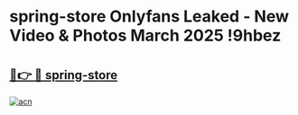 # spring-store Onlyfans Leaked - New Video & Photos March 2025 !9hbez

# <h2><a href="https://oxrp4n.iuczelnia.edu.pl?title=spring-store&ref=9hbez">🔗👉 🔴 spring-store</a></h2>

[![acn](https://github.com/user-attachments/assets/0f9c940e-d8b0-45ae-aac7-cd30a18b3e1c)](https://oxrp4n.iuczelnia.edu.pl?title=spring-store&ref=9hbez)

